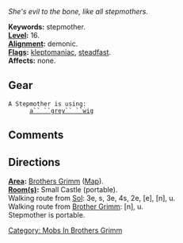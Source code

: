 *She's evil to the bone, like all stepmothers.*

**Keywords:** stepmother.  
**[Level](Level "wikilink"):** 16.  
**[Alignment](Alignment "wikilink"):** demonic.  
**[Flags](:Category:_Mob_Types "wikilink"):**
[kleptomaniac](Thieving_Mobs "wikilink"),
[steadfast](Sentinel_Mobs "wikilink").  
**Affects:** none.  

## Gear

`A Stepmother is using:`  
<worn on head>`      `[`a`` ``grey`` ``wig`](Grey_Wig "wikilink")

## Comments

## Directions

**[Area](:Category:_Areas "wikilink"):** [Brothers
Grimm](:Category:_Brothers_Grimm "wikilink")
([Map](Brothers_Grimm_Map "wikilink")).  
**[Room(s)](:Category:_Rooms "wikilink"):** Small Castle (portable).  
Walking route from [Sol](Sol "wikilink"): 3e, s, 3e, 4s, 2e, \[e\],
\[n\], u.  
Walking route from [Brother Grimm](Brother_Grimm "wikilink"): \[n\],
u.  
Stepmother is portable.

[Category: Mobs In Brothers
Grimm](Category:_Mobs_In_Brothers_Grimm "wikilink")
